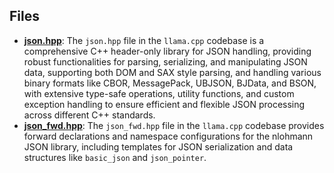 
## Files
- **[json.hpp](nlohmann/json.hpp.driver.md)**: The `json.hpp` file in the `llama.cpp` codebase is a comprehensive C++ header-only library for JSON handling, providing robust functionalities for parsing, serializing, and manipulating JSON data, supporting both DOM and SAX style parsing, and handling various binary formats like CBOR, MessagePack, UBJSON, BJData, and BSON, with extensive type-safe operations, utility functions, and custom exception handling to ensure efficient and flexible JSON processing across different C++ standards.
- **[json_fwd.hpp](nlohmann/json_fwd.hpp.driver.md)**: The `json_fwd.hpp` file in the `llama.cpp` codebase provides forward declarations and namespace configurations for the nlohmann JSON library, including templates for JSON serialization and data structures like `basic_json` and `json_pointer`.
